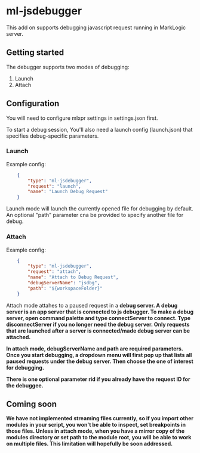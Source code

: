 # ml-jsdebugger

This add on supports debugging javascript request running in MarkLogic server. 

## Getting started

The debugger supports two modes of debugging:

1. Launch
2. Attach

## Configuration

You will need to configure mlxpr settings in settings.json first.

To start a debug session, You'll also need a launch config (launch.json) that specifies debug-specific parameters.

### Launch
Example config:

```json
    {
        "type": "ml-jsdebugger",
        "request": "launch",
        "name": "Launch Debug Request"
    }
```
Launch mode will launch the currently opened file for debugging by default.
An optional "path" parameter cna be provided to specify another file for debug. 

### Attach
Example config:

```json
    {
        "type": "ml-jsdebugger",
        "request": "attach",
        "name": "Attach to Debug Request",
        "debugServerName": "jsdbg",
        "path": "${workspaceFolder}"
    }
```
Attach mode attahes to a paused request in a <strong>debug server<strong>. A debug server is an app server that is connected to js debugger.
To make a debug server, open command palette and type connectServer to connect. Type disconnectServer if you no longer need the debug server.
<strong>Only requests that are launched after a server is connected/made debug server can be attached.</strong>

In attach mode, debugServerName and path are required parameters. Once you start debugging,
a dropdown menu will first pop up that lists all paused requests under the debug server. Then choose the one of interest for debugging.

There is one optional parameter rid if you already have the request ID for the debuggee.

## Coming soon

We have not implemented streaming files currently, so if you import other modules in your script, you won't be able to inspect, set breakpoints in those files. Unless in attach mode, when you have a mirror copy of the modules directory or set path to the module root, you will be able to work on multiple files. This limitation will hopefully be soon addressed.






